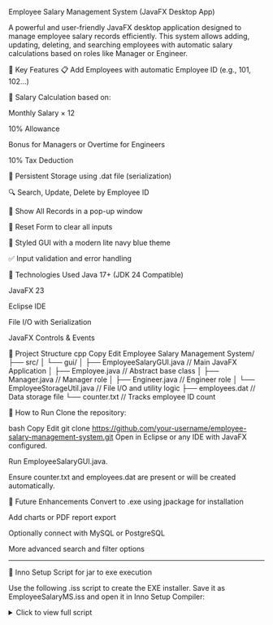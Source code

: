 Employee Salary Management System (JavaFX Desktop App)

A powerful and user-friendly JavaFX desktop application designed to manage employee salary records efficiently. This system allows adding, updating, deleting, and searching employees with automatic salary calculations based on roles like Manager or Engineer.

🚀 Key Features
📋 Add Employees with automatic Employee ID (e.g., 101, 102…)

🧮 Salary Calculation based on:

Monthly Salary × 12

10% Allowance

Bonus for Managers or Overtime for Engineers

10% Tax Deduction

💾 Persistent Storage using .dat file (serialization)

🔍 Search, Update, Delete by Employee ID

📃 Show All Records in a pop-up window

🔁 Reset Form to clear all inputs

🎨 Styled GUI with a modern lite navy blue theme

✅ Input validation and error handling

🧩 Technologies Used
Java 17+ (JDK 24 Compatible)

JavaFX 23

Eclipse IDE

File I/O with Serialization

JavaFX Controls & Events

📂 Project Structure
cpp
Copy
Edit
Employee Salary Management System/
├── src/
│   └── gui/
│       ├── EmployeeSalaryGUI.java     // Main JavaFX Application
│       ├── Employee.java              // Abstract base class
│       ├── Manager.java               // Manager role
│       ├── Engineer.java              // Engineer role
│       └── EmployeeStorageUtil.java   // File I/O and utility logic
├── employees.dat                      // Data storage file
└── counter.txt                        // Tracks employee ID count

🔧 How to Run
Clone the repository:

bash
Copy
Edit
git clone https://github.com/your-username/employee-salary-management-system.git
Open in Eclipse or any IDE with JavaFX configured.

Run EmployeeSalaryGUI.java.

Ensure counter.txt and employees.dat are present or will be created automatically.

📌 Future Enhancements
Convert to .exe using jpackage for installation

Add charts or PDF report export

Optionally connect with MySQL or PostgreSQL

More advanced search and filter options

-------------------------------------------------------------------------------------------------------------------
📄 Inno Setup Script for jar to exe execution

Use the following .iss script to create the EXE installer. Save it as EmployeeSalaryMS.iss and open it in Inno Setup Compiler:

<details> <summary>Click to view full script</summary>



; -- EmployeeSalaryMS.iss --
; Installer Script for JavaFX Application (JAR to EXE)

[Setup]
AppName=Employee Salary Management System
AppVersion=1.0.0
AppPublisher=Your Company Name
AppPublisherURL=https://www.yourcompany.com/
AppSupportURL=https://www.yourcompany.com/support
AppUpdatesURL=https://www.yourcompany.com/updates
DefaultDirName={autopf}\EmployeeSalaryMS
DefaultGroupName=Employee Salary Management
OutputDir=output
OutputBaseFilename=EmployeeSalaryMS_Setup
Compression=lzma
SolidCompression=yes
ArchitecturesAllowed=x64
ArchitecturesInstallIn64BitMode=x64

[Files]
Source: "Employee Salary Management System.jar"; DestDir: "{app}"; Flags: ignoreversion
Source: "lib\*"; DestDir: "{app}\lib"; Flags: recursesubdirs ignoreversion
Source: "jre\*"; DestDir: "{app}\jre"; Flags: recursesubdirs ignoreversion

[Icons]
Name: "{group}\Employee Salary Management System";
Filename: "{app}\jre\bin\javaw.exe";
Parameters: "--module-path ""{app}\lib"" --add-modules javafx.controls,javafx.fxml -jar ""{app}\Employee Salary Management System.jar""";
WorkingDir: "{app}";
IconFilename: "{app}\appicon.ico"

Name: "{commondesktop}\Employee Salary Management System";
Filename: "{app}\jre\bin\javaw.exe";
Parameters: "--module-path ""{app}\lib"" --add-modules javafx.controls,javafx.fxml -jar ""{app}\Employee Salary Management System.jar""";
WorkingDir: "{app}";
IconFilename: "{app}\appicon.ico";
Tasks: desktopicon

[Tasks]
Name: "desktopicon"; Description: "Create a &desktop icon"; GroupDescription: "Additional icons:"; Flags: unchecked

[Run]
Filename: "{app}\jre\bin\javaw.exe";
Parameters: "--module-path ""{app}\lib"" --add-modules javafx.controls,javafx.fxml -jar ""{app}\Employee Salary Management System.jar""";
Description: "Launch Employee Salary Management System";
WorkingDir: "{app}";
Flags: nowait postinstall skipifsilent

[Code]
function InitializeSetup(): Boolean;
begin
  Result := True; // Default to allow installation
end;
